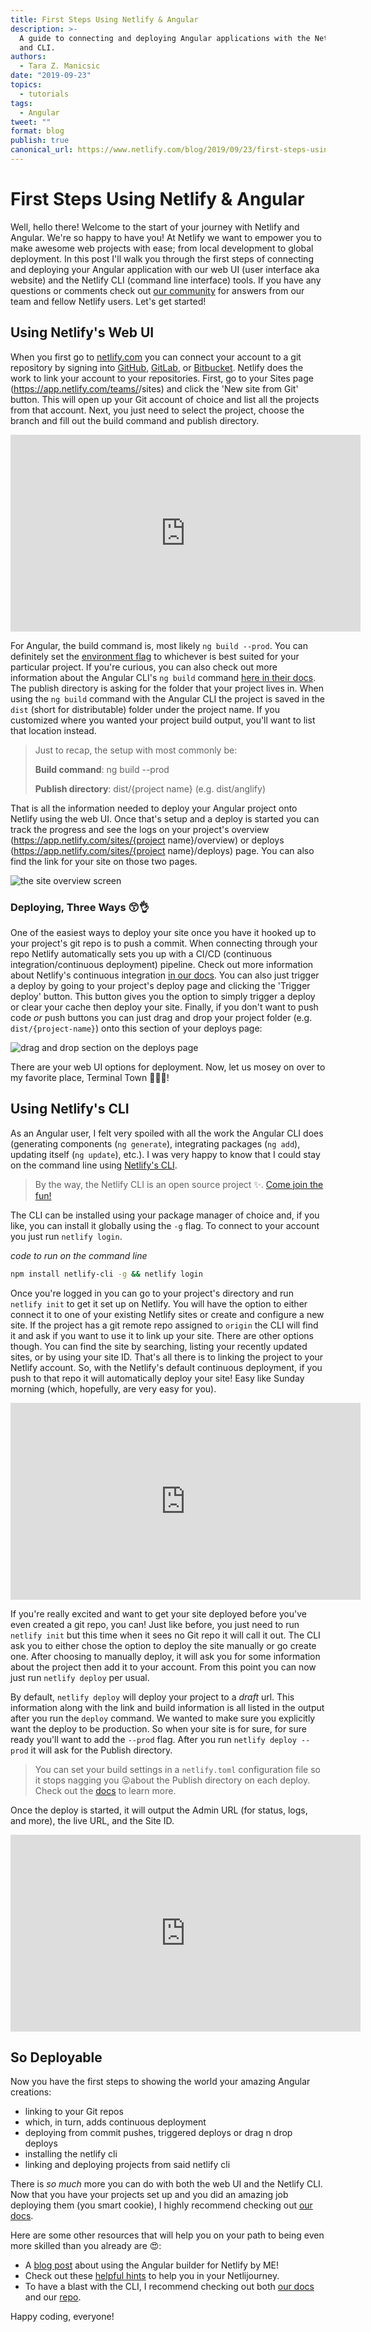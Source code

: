 ```yaml
---
title: First Steps Using Netlify & Angular
description: >-
  A guide to connecting and deploying Angular applications with the Netlify UI
  and CLI.
authors:
  - Tara Z. Manicsic
date: "2019-09-23"
topics:
  - tutorials
tags:
  - Angular
tweet: ""
format: blog
publish: true
canonical_url: https://www.netlify.com/blog/2019/09/23/first-steps-using-netlify-angular/
---
```


# First Steps Using Netlify & Angular

Well, hello there! Welcome to the start of your journey with Netlify and Angular. We're so happy to have you! At Netlify we want to empower you to make awesome web projects with ease; from local development to global deployment. In this post I'll walk you through the first steps of connecting and deploying your Angular application with our web UI (user interface aka website) and the Netlify CLI (command line interface) tools. If you have any questions or comments check out [our community](https://community.netlify.com) for answers from our team and fellow Netlify users. Let's get started!

## Using Netlify's Web UI

When you first go to [netlify.com](https://www.netlify.com) you can connect your account to a git repository by signing into [GitHub](http://github.com/), [GitLab](https://gitlab.com), or [Bitbucket](https://bitbucket.org). Netlify does the work to link your account to your repositories. First, go to your Sites page (https://app.netlify.com/teams/<your team name>/sites) and click the 'New site from Git' button. This will open up your Git account of choice and list all the projects from that account. Next, you just need to select the project, choose the branch and fill out the build command and publish directory.

<iframe width="560" height="315" src="https://www.youtube.com/embed/H8t_olktbAI" frameborder="0" allow="autoplay; encrypted-media" allowfullscreen></iframe>

For Angular, the build command is, most likely `ng build --prod`. You can definitely set the [environment flag](https://angular.io/guide/build#configuring-application-environments) to whichever is best suited for your particular project. If you're curious, you can also check out more information about the Angular CLI's `ng build` command [here in their docs](https://angular.io/cli/build). The publish directory is asking for the folder that your project lives in. When using the `ng build` command with the Angular CLI the project is saved in the `dist` (short for distributable) folder under the project name. If you customized where you wanted your project build output, you'll want to list that location instead.

> Just to recap, the setup with most commonly be:
>
> **Build command**: ng build --prod
>
> **Publish directory**: dist/{project name} (e.g. dist/anglify)

That is all the information needed to deploy your Angular project onto Netlify using the web UI. Once that's setup and a deploy is started you can track the progress and see the logs on your project's overview (https://app.netlify.com/sites/{project name}/overview) or deploys (https://app.netlify.com/sites/{project name}/deploys) page. You can also find the link for your site on those two pages.

![the site overview screen](/img/blog/screen-shot-2019-09-19-at-12.26.21-pm.png "overview page")

### Deploying, Three Ways 😙👌

One of the easiest ways to deploy your site once you have it hooked up to your project's git repo is to push a commit. When connecting through your repo Netlify automatically sets you up with a CI/CD (continuous integration/continuous deployment) pipeline. Check out more information about Netlify's continuous integration [in our docs](https://www.netlify.com/docs/continuous-deployment/). You can also just trigger a deploy by going to your project's deploy page and clicking the 'Trigger deploy' button. This button gives you the option to simply trigger a deploy or clear your cache then deploy your site. Finally, if you don't want to push code _or_ push buttons you can just drag and drop your project folder (e.g. `dist/{project-name}`) onto this section of your deploys page:

![drag and drop section on the deploys page](https://res.cloudinary.com/dzkoxrsdj/image/upload/v1568817659/dragndrop_tv0ocu.jpg)

There are your web UI options for deployment. Now, let us mosey on over to my favorite place, Terminal Town 👩🏻‍💻!

## Using Netlify's CLI

As an Angular user, I felt very spoiled with all the work the Angular CLI does (generating components (`ng generate`), integrating packages (`ng add`), updating itself (`ng update`), etc.). I was very happy to know that I could stay on the command line using [Netlify's CLI](https://www.netlify.com/docs/cli/).

> By the way, the Netlify CLI is an open source project ✨. [Come join the fun!](https://github.com/netlify/cli)

The CLI can be installed using your package manager of choice and, if you like, you can install it globally using the `-g` flag. To connect to your account you just run `netlify login`.

_code to run on the command line_

```bash
npm install netlify-cli -g && netlify login
```

Once you're logged in you can go to your project's directory and run `netlify init` to get it set up on Netlify. You will have the option to either connect it to one of your existing Netlify sites or create and configure a new site. If the project has a git remote repo assigned to `origin` the CLI will find it and ask if you want to use it to link up your site. There are other options though. You can find the site by searching, listing your recently updated sites, or by using your site ID. That's all there is to linking the project to your Netlify account. So, with the Netlify's default continuous deployment, if you push to that repo it will automatically deploy your site! Easy like Sunday morning (which, hopefully, are very easy for you).

<iframe width="560" height="315" src="https://www.youtube.com/embed/TU8InQba0lI" frameborder="0" allow="autoplay; encrypted-media" allowfullscreen></iframe>

If you're really excited and want to get your site deployed before you've even created a git repo, you can! Just like before, you just need to run `netlify init` but this time when it sees no Git repo it will call it out. The CLI ask you to either chose the option to deploy the site manually or go create one. After choosing to manually deploy, it will ask you for some information about the project then add it to your account. From this point you can now just run `netlify deploy` per usual.

By default, `netlify deploy` will deploy your project to a _draft_ url. This information along with the link and build information is all listed in the output after you run the `deploy` command. We wanted to make sure you explicitly want the deploy to be production. So when your site is for sure, for sure ready you'll want to add the `--prod` flag. After you run `netlify deploy --prod` it will ask for the Publish directory.

> You can set your build settings in a `netlify.toml` configuration file so it stops nagging you 😛about the Publish directory on each deploy. Check out the [docs](https://www.netlify.com/docs/netlify-toml-reference/) to learn more.

Once the deploy is started, it will output the Admin URL (for status, logs, and more), the live URL, and the Site ID.

<iframe width="560" height="315" src="https://www.youtube.com/embed/fcnSP2CPuSw" frameborder="0" allow="autoplay; encrypted-media" allowfullscreen></iframe>

## So Deployable

Now you have the first steps to showing the world your amazing Angular creations:

- linking to your Git repos
- which, in turn, adds continuous deployment
- deploying from commit pushes, triggered deploys or drag n drop deploys
- installing the netlify cli
- linking and deploying projects from said netlify cli

There is _so much_ more you can do with both the web UI and the Netlify CLI. Now that you have your projects set up and you did an amazing job deploying them (you smart cookie), I highly recommend checking out [our docs](https://www.netlify.com/docs/).

Here are some other resources that will help you on your path to being even more skilled than you already are 😍:

- A [blog post](https://www.netlify.com/blog/2019/09/17/using-the-angular-builder-for-netlify/) about using the Angular builder for Netlify by ME!
- Check out these [helpful hints](https://www.netlify.com/docs/#helpful-hints) to help you in your Netlijourney.
- To have a blast with the CLI, I recommend checking out both [our docs](https://www.netlify.com/docs/cli/) and our [repo](https://github.com/netlify/cli).

Happy coding, everyone!
